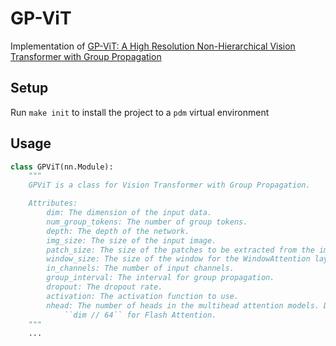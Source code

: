 # GP-ViT

Implementation of [GP-ViT: A High Resolution Non-Hierarchical Vision Transformer with Group Propagation](https://arxiv.org/abs/2212.06795)

## Setup

Run `make init` to install the project to a `pdm` virtual environment

## Usage

```python
class GPViT(nn.Module):
    """
    GPViT is a class for Vision Transformer with Group Propagation.

    Attributes:
        dim: The dimension of the input data.
        num_group_tokens: The number of group tokens.
        depth: The depth of the network.
        img_size: The size of the input image.
        patch_size: The size of the patches to be extracted from the image.
        window_size: The size of the window for the WindowAttention layer.
        in_channels: The number of input channels.
        group_interval: The interval for group propagation.
        dropout: The dropout rate.
        activation: The activation function to use.
        nhead: The number of heads in the multihead attention models. Defaults to
            ``dim // 64`` for Flash Attention.
    """
    ...
```